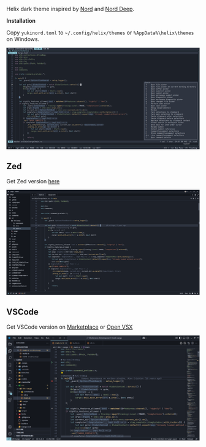 Helix dark theme inspired by [Nord](https://github.com/nordtheme/visual-studio-code) and [Nord Deep](https://github.com/marlosirapuan/vscode-theme-nord-deep).

**Installation**

Copy `yukinord.toml` to `~/.config/helix/themes` or `%AppData%\helix\themes` on Windows.

![""](https://raw.githubusercontent.com/yukina3230/yukinord_helix/main/preview.png)

## **Zed**

Get Zed version [here](https://github.com/yukina3230/yukinord_zed)

![""](https://raw.githubusercontent.com/yukina3230/yukinord_zed/main/preview.png)

## **VSCode**

Get VSCode version on [Marketplace](https://marketplace.visualstudio.com/items?itemName=yukina.yukinord) or [Open VSX](https://open-vsx.org/extension/Yukina/yukinord)

![""](https://raw.githubusercontent.com/yukina3230/yukinord/main/assets/preview.png)
